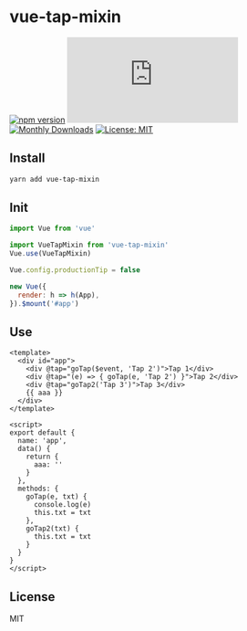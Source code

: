 # vue-tap-mixin
[![npm version](https://badge.fury.io/js/vue-tap-mixin.svg)](https://badge.fury.io/js/vue-tap-mixin)
[![Gzip Size](http://img.badgesize.io/https://unpkg.com/vue-tap-mixin@latest/dist/vue-tap-mixin.umd.min.js?compression=gzip&style=flat-square)](https://unpkg.com/vue-tap-mixin)
[![Monthly Downloads](https://img.shields.io/npm/dm/vue-tap-mixin.svg)](https://www.npmjs.com/package/vue-tap-mixin)
[![License: MIT](https://img.shields.io/badge/License-MIT-yellow.svg)](https://opensource.org/licenses/MIT)

## Install
```bash
yarn add vue-tap-mixin
```

## Init
```js
import Vue from 'vue'

import VueTapMixin from 'vue-tap-mixin'
Vue.use(VueTapMixin)

Vue.config.productionTip = false

new Vue({
  render: h => h(App),
}).$mount('#app')
```

## Use
```vue
<template>
  <div id="app">
    <div @tap="goTap($event, 'Tap 2')">Tap 1</div>
    <div @tap="(e) => { goTap(e, 'Tap 2') }">Tap 2</div>
    <div @tap="goTap2('Tap 3')">Tap 3</div>
    {{ aaa }}
  </div>
</template>

<script>
export default {
  name: 'app',
  data() {
    return {
      aaa: ''
    }
  },
  methods: {
    goTap(e, txt) {
      console.log(e)
      this.txt = txt
    },
    goTap2(txt) {
      this.txt = txt
    }
  }
}
</script>
```

## License
MIT
